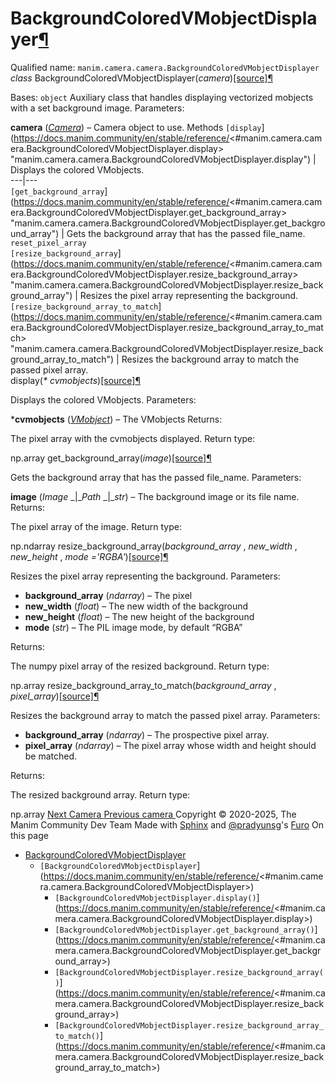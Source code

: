 # BackgroundColoredVMobjectDisplayer[¶](https://docs.manim.community/en/stable/reference/<#backgroundcoloredvmobjectdisplayer> "Link to this heading")
Qualified name: `manim.camera.camera.BackgroundColoredVMobjectDisplayer`
_class_ BackgroundColoredVMobjectDisplayer(_camera_)[[source]](https://docs.manim.community/en/stable/reference/<../_modules/manim/camera/camera.html#BackgroundColoredVMobjectDisplayer>)[¶](https://docs.manim.community/en/stable/reference/<#manim.camera.camera.BackgroundColoredVMobjectDisplayer> "Link to this definition")
    
Bases: `object`
Auxiliary class that handles displaying vectorized mobjects with a set background image.
Parameters:
    
**camera** ([_Camera_](https://docs.manim.community/en/stable/reference/<manim.camera.camera.Camera.html#manim.camera.camera.Camera> "manim.camera.camera.Camera")) – Camera object to use.
Methods
`[display`](https://docs.manim.community/en/stable/reference/<#manim.camera.camera.BackgroundColoredVMobjectDisplayer.display> "manim.camera.camera.BackgroundColoredVMobjectDisplayer.display") | Displays the colored VMobjects.  
---|---  
`[get_background_array`](https://docs.manim.community/en/stable/reference/<#manim.camera.camera.BackgroundColoredVMobjectDisplayer.get_background_array> "manim.camera.camera.BackgroundColoredVMobjectDisplayer.get_background_array") | Gets the background array that has the passed file_name.  
`reset_pixel_array`  
`[resize_background_array`](https://docs.manim.community/en/stable/reference/<#manim.camera.camera.BackgroundColoredVMobjectDisplayer.resize_background_array> "manim.camera.camera.BackgroundColoredVMobjectDisplayer.resize_background_array") | Resizes the pixel array representing the background.  
`[resize_background_array_to_match`](https://docs.manim.community/en/stable/reference/<#manim.camera.camera.BackgroundColoredVMobjectDisplayer.resize_background_array_to_match> "manim.camera.camera.BackgroundColoredVMobjectDisplayer.resize_background_array_to_match") | Resizes the background array to match the passed pixel array.  
display(_* cvmobjects_)[[source]](https://docs.manim.community/en/stable/reference/<../_modules/manim/camera/camera.html#BackgroundColoredVMobjectDisplayer.display>)[¶](https://docs.manim.community/en/stable/reference/<#manim.camera.camera.BackgroundColoredVMobjectDisplayer.display> "Link to this definition")
    
Displays the colored VMobjects.
Parameters:
    
***cvmobjects** ([_VMobject_](https://docs.manim.community/en/stable/reference/<manim.mobject.types.vectorized_mobject.VMobject.html#manim.mobject.types.vectorized_mobject.VMobject> "manim.mobject.types.vectorized_mobject.VMobject")) – The VMobjects
Returns:
    
The pixel array with the cvmobjects displayed.
Return type:
    
np.array
get_background_array(_image_)[[source]](https://docs.manim.community/en/stable/reference/<../_modules/manim/camera/camera.html#BackgroundColoredVMobjectDisplayer.get_background_array>)[¶](https://docs.manim.community/en/stable/reference/<#manim.camera.camera.BackgroundColoredVMobjectDisplayer.get_background_array> "Link to this definition")
    
Gets the background array that has the passed file_name.
Parameters:
    
**image** (_Image_ _|__Path_ _|__str_) – The background image or its file name.
Returns:
    
The pixel array of the image.
Return type:
    
np.ndarray
resize_background_array(_background_array_ , _new_width_ , _new_height_ , _mode ='RGBA'_)[[source]](https://docs.manim.community/en/stable/reference/<../_modules/manim/camera/camera.html#BackgroundColoredVMobjectDisplayer.resize_background_array>)[¶](https://docs.manim.community/en/stable/reference/<#manim.camera.camera.BackgroundColoredVMobjectDisplayer.resize_background_array> "Link to this definition")
    
Resizes the pixel array representing the background.
Parameters:
    
  * **background_array** (_ndarray_) – The pixel
  * **new_width** (_float_) – The new width of the background
  * **new_height** (_float_) – The new height of the background
  * **mode** (_str_) – The PIL image mode, by default “RGBA”


Returns:
    
The numpy pixel array of the resized background.
Return type:
    
np.array
resize_background_array_to_match(_background_array_ , _pixel_array_)[[source]](https://docs.manim.community/en/stable/reference/<../_modules/manim/camera/camera.html#BackgroundColoredVMobjectDisplayer.resize_background_array_to_match>)[¶](https://docs.manim.community/en/stable/reference/<#manim.camera.camera.BackgroundColoredVMobjectDisplayer.resize_background_array_to_match> "Link to this definition")
    
Resizes the background array to match the passed pixel array.
Parameters:
    
  * **background_array** (_ndarray_) – The prospective pixel array.
  * **pixel_array** (_ndarray_) – The pixel array whose width and height should be matched.


Returns:
    
The resized background array.
Return type:
    
np.array
[ Next Camera ](https://docs.manim.community/en/stable/reference/<manim.camera.camera.Camera.html>) [ Previous camera ](https://docs.manim.community/en/stable/reference/<manim.camera.camera.html>)
Copyright © 2020-2025, The Manim Community Dev Team 
Made with [Sphinx](https://docs.manim.community/en/stable/reference/<https:/www.sphinx-doc.org/>) and [@pradyunsg](https://docs.manim.community/en/stable/reference/<https:/pradyunsg.me>)'s [Furo](https://docs.manim.community/en/stable/reference/<https:/github.com/pradyunsg/furo>)
On this page 
  * [BackgroundColoredVMobjectDisplayer](https://docs.manim.community/en/stable/reference/<#>)
    * `[BackgroundColoredVMobjectDisplayer`](https://docs.manim.community/en/stable/reference/<#manim.camera.camera.BackgroundColoredVMobjectDisplayer>)
      * `[BackgroundColoredVMobjectDisplayer.display()`](https://docs.manim.community/en/stable/reference/<#manim.camera.camera.BackgroundColoredVMobjectDisplayer.display>)
      * `[BackgroundColoredVMobjectDisplayer.get_background_array()`](https://docs.manim.community/en/stable/reference/<#manim.camera.camera.BackgroundColoredVMobjectDisplayer.get_background_array>)
      * `[BackgroundColoredVMobjectDisplayer.resize_background_array()`](https://docs.manim.community/en/stable/reference/<#manim.camera.camera.BackgroundColoredVMobjectDisplayer.resize_background_array>)
      * `[BackgroundColoredVMobjectDisplayer.resize_background_array_to_match()`](https://docs.manim.community/en/stable/reference/<#manim.camera.camera.BackgroundColoredVMobjectDisplayer.resize_background_array_to_match>)


